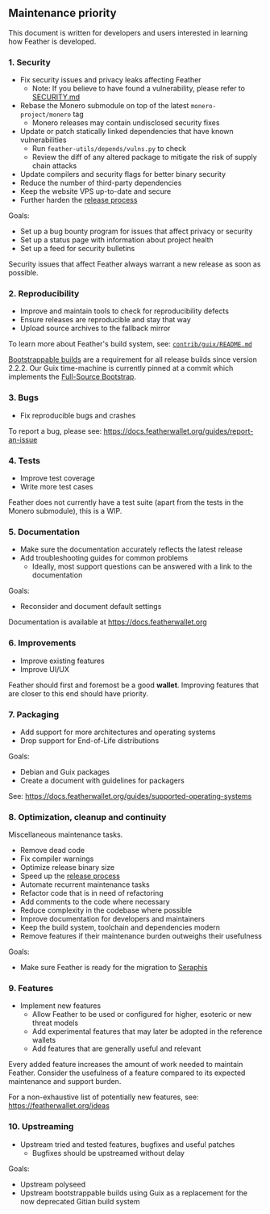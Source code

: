 ## Maintenance priority

This document is written for developers and users interested in learning how Feather is developed.

### 1. Security

- Fix security issues and privacy leaks affecting Feather
  - Note: If you believe to have found a vulnerability, please refer to [SECURITY.md](SECURITY.md)
- Rebase the Monero submodule on top of the latest `monero-project/monero` tag
  - Monero releases may contain undisclosed security fixes
- Update or patch statically linked dependencies that have known vulnerabilities
  - Run `feather-utils/depends/vulns.py` to check
  - Review the diff of any altered package to mitigate the risk of supply chain attacks
- Update compilers and security flags for better binary security
- Reduce the number of third-party dependencies
- Keep the website VPS up-to-date and secure
- Further harden the [release process](RELEASE.md)

Goals:

- Set up a bug bounty program for issues that affect privacy or security
- Set up a status page with information about project health
- Set up a feed for security bulletins

Security issues that affect Feather always warrant a new release as soon as possible.

### 2. Reproducibility

- Improve and maintain tools to check for reproducibility defects
- Ensure releases are reproducible and stay that way
- Upload source archives to the fallback mirror

To learn more about Feather's build system, see: [`contrib/guix/README.md`](https://github.com/feather-wallet/feather/blob/master/contrib/guix/README.md)

[Bootstrappable builds](https://bootstrappable.org/) are a requirement for all release builds since version 2.2.2. 
Our Guix time-machine is currently pinned at a commit which implements the 
[Full-Source Bootstrap](https://guix.gnu.org/en/blog/2023/the-full-source-bootstrap-building-from-source-all-the-way-down/).

### 3. Bugs

- Fix reproducible bugs and crashes

To report a bug, please see: https://docs.featherwallet.org/guides/report-an-issue

### 4. Tests

- Improve test coverage
- Write more test cases

Feather does not currently have a test suite (apart from the tests in the Monero submodule), this is a WIP.

### 5. Documentation

- Make sure the documentation accurately reflects the latest release
- Add troubleshooting guides for common problems
  - Ideally, most support questions can be answered with a link to the documentation

Goals:
- Reconsider and document default settings

Documentation is available at https://docs.featherwallet.org

### 6. Improvements

- Improve existing features
- Improve UI/UX

Feather should first and foremost be a good __wallet__.
Improving features that are closer to this end should have priority.

### 7. Packaging

- Add support for more architectures and operating systems
- Drop support for End-of-Life distributions

Goals:

- Debian and Guix packages
- Create a document with guidelines for packagers

See: https://docs.featherwallet.org/guides/supported-operating-systems

### 8. Optimization, cleanup and continuity

Miscellaneous maintenance tasks.

- Remove dead code
- Fix compiler warnings
- Optimize release binary size
- Speed up the [release process](RELEASE.md)
- Automate recurrent maintenance tasks
- Refactor code that is in need of refactoring
- Add comments to the code where necessary
- Reduce complexity in the codebase where possible
- Improve documentation for developers and maintainers
- Keep the build system, toolchain and dependencies modern
- Remove features if their maintenance burden outweighs their usefulness

Goals:

- Make sure Feather is ready for the migration to [Seraphis](https://github.com/seraphis-migration/wallet3)

### 9. Features

- Implement new features
  - Allow Feather to be used or configured for higher, esoteric or new threat models
  - Add experimental features that may later be adopted in the reference wallets
  - Add features that are generally useful and relevant

Every added feature increases the amount of work needed to maintain Feather. Consider the usefulness of a feature 
compared to its expected maintenance and support burden.

For a non-exhaustive list of potentially new features, see: https://featherwallet.org/ideas

### 10. Upstreaming

- Upstream tried and tested features, bugfixes and useful patches
  - Bugfixes should be upstreamed without delay

Goals:

- Upstream polyseed
- Upstream bootstrappable builds using Guix as a replacement for the now deprecated Gitian build system
